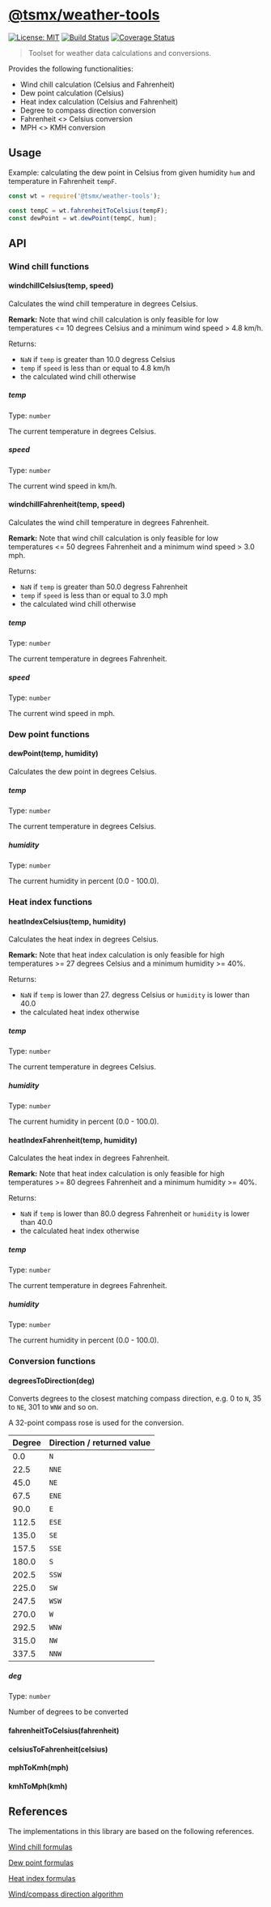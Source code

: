 # [**@tsmx/weather-tools**](https://github.com/tsmx/weather-tools)

[![License: MIT](https://img.shields.io/badge/License-MIT-blue.svg)](https://opensource.org/licenses/MIT)
[![Build Status](https://img.shields.io/github/workflow/status/tsmx/weather-tools/git-ci-build)](https://img.shields.io/github/workflow/status/tsmx/weather-tools/git-ci-build)
[![Coverage Status](https://coveralls.io/repos/github/tsmx/weather-tools/badge.svg?branch=master)](https://coveralls.io/github/tsmx/weather-tools?branch=master)

> Toolset for weather data calculations and conversions.

Provides the following functionalities: 
- Wind chill calculation (Celsius and Fahrenheit)
- Dew point calculation (Celsius)
- Heat index calculation (Celsius and Fahrenheit)
- Degree to compass direction conversion
- Fahrenheit <> Celsius conversion
- MPH <> KMH conversion

## Usage

Example: calculating the dew point in Celsius from given humidity `hum` and temperature in Fahrenheit `tempF`.

```js
const wt = require('@tsmx/weather-tools');

const tempC = wt.fahrenheitToCelsius(tempF);
const dewPoint = wt.dewPoint(tempC, hum);
```

## API

### Wind chill functions

#### windchillCelsius(temp, speed)

Calculates the wind chill temperature in degrees Celsius.

**Remark:**
Note that wind chill calculation is only feasible for low temperatures <= 10 degrees Celsius and a minimum wind speed > 4.8 km/h.

Returns:
- `NaN` if `temp` is greater than 10.0 degress Celsius
- `temp` if `speed` is less than or equal to 4.8 km/h
- the calculated wind chill otherwise

##### temp

Type: `number`

The current temperature in degrees Celsius.

##### speed

Type: `number`

The current wind speed in km/h.

#### windchillFahrenheit(temp, speed)

Calculates the wind chill temperature in degrees Fahrenheit.

**Remark:**
Note that wind chill calculation is only feasible for low temperatures <= 50 degrees Fahrenheit and a minimum wind speed > 3.0 mph.

Returns:
- `NaN` if `temp` is greater than 50.0 degress Fahrenheit
- `temp` if `speed` is less than or equal to 3.0 mph
- the calculated wind chill otherwise

##### temp

Type: `number`

The current temperature in degrees Fahrenheit.

##### speed

Type: `number`

The current wind speed in mph.

### Dew point functions

#### dewPoint(temp, humidity)

Calculates the dew point in degrees Celsius.

##### temp

Type: `number`

The current temperature in degrees Celsius.

##### humidity

Type: `number`

The current humidity in percent (0.0 - 100.0).

### Heat index functions

#### heatIndexCelsius(temp, humidity)

Calculates the heat index in degrees Celsius.

**Remark:**
Note that heat index calculation is only feasible for high temperatures >= 27 degrees Celsius and a minimum humidity >= 40%.

Returns:
- `NaN` if `temp` is lower than 27. degress Celsius or `humidity` is lower than 40.0
- the calculated heat index otherwise

##### temp

Type: `number`

The current temperature in degrees Celsius.

##### humidity 

Type: `number`

The current humidity in percent (0.0 - 100.0).

#### heatIndexFahrenheit(temp, humidity)

Calculates the heat index in degrees Fahrenheit.

**Remark:**
Note that heat index calculation is only feasible for high temperatures >= 80 degrees Fahrenheit and a minimum humidity >= 40%.

Returns:
- `NaN` if `temp` is lower than 80.0 degress Fahrenheit or `humidity` is lower than 40.0
- the calculated heat index otherwise

##### temp

Type: `number`

The current temperature in degrees Fahrenheit.

##### humidity 

Type: `number`

The current humidity in percent (0.0 - 100.0).

### Conversion functions

#### degreesToDirection(deg)

Converts degrees to the closest matching compass direction, e.g. 0 to `N`, 35 to `NE`, 301 to `WNW` and so on.

A 32-point compass rose is used for the conversion.

| Degree | Direction / returned value|
|--------|---------------------------|
| 0.0    | `N`                       |
| 22.5   | `NNE`                     |
| 45.0   | `NE`                      |
| 67.5   | `ENE`                     |
| 90.0   | `E`                       |
| 112.5  | `ESE`                     |
| 135.0  | `SE`                      |
| 157.5  | `SSE`                     |
| 180.0  | `S`                       |
| 202.5  | `SSW`                     |
| 225.0  | `SW`                      |
| 247.5  | `WSW`                     |
| 270.0  | `W`                       |
| 292.5  | `WNW`                     |
| 315.0  | `NW`                      |
| 337.5  | `NNW`                     |

##### deg

Type: `number`

Number of degrees to be converted

#### fahrenheitToCelsius(fahrenheit)

#### celsiusToFahrenheit(celsius)

#### mphToKmh(mph)

#### kmhToMph(kmh)

## References

The implementations in this library are based on the following references.

[Wind chill formulas](https://en.wikipedia.org/wiki/Wind_chill)

[Dew point formulas](https://www.wetterochs.de/wetter/feuchte.html)

[Heat index formulas](https://en.wikipedia.org/wiki/Heat_index)

[Wind/compass direction algorithm](https://www.campbellsci.com/blog/convert-wind-directions)